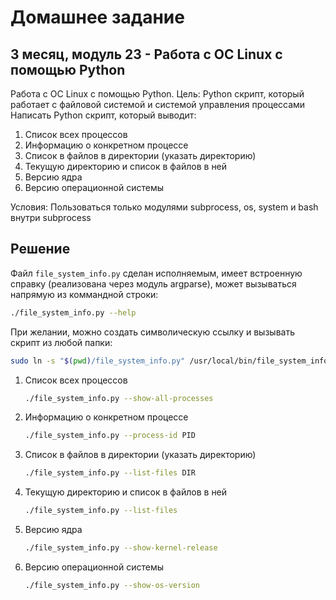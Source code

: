 # Домашнее задание

## 3 месяц, модуль 23 - Работа с ОС Linux с помощью Python

Работа с ОС Linux с помощью Python.
Цель: Python скрипт, который работает с файловой системой и системой управления процессами
Написать Python скрипт, который выводит:

1. Список всех процессов
2. Информацию о конкретном процессе
3. Список в файлов в директории (указать директорию)
4. Текущую директорию и список в файлов в ней
5. Версию ядра
6. Версию операционной системы


Условия:
Пользоваться только модулями subprocess, os, system и bash внутри subprocess 

## Решение

Файл `file_system_info.py` сделан исполняемым, имеет встроенную справку (реализована через модуль argparse), 
может вызываться напрямую из коммандной строки:
```bash
./file_system_info.py --help
```
При желании, можно создать символическую ссылку и вызывать скрипт из любой папки:
```bash
sudo ln -s "$(pwd)/file_system_info.py" /usr/local/bin/file_system_info
```

1. Список всех процессов
    ```bash
   ./file_system_info.py --show-all-processes
    ```
2. Информацию о конкретном процессе
    ```bash
   ./file_system_info.py --process-id PID
   ```
3. Список в файлов в директории (указать директорию)
    ```bash
   ./file_system_info.py --list-files DIR
    ```
4. Текущую директорию и список в файлов в ней
    ```bash
   ./file_system_info.py --list-files
    ```
5. Версию ядра
    ```bash
   ./file_system_info.py --show-kernel-release
    ```
6. Версию операционной системы
    ```bash
   ./file_system_info.py --show-os-version
    ```
